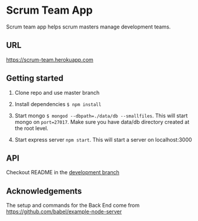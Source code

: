 # Scrum Team App

Scrum team app helps scrum masters manage development teams.

## URL
https://scrum-team.herokuapp.com

## Getting started


1. Clone repo and use master branch

2. Install dependencies `$ npm install`

3. Start mongo `$ mongod --dbpath=./data/db --smallfiles`. This will start mongo on `port=27017`. Make sure you have data/db directory created at the root level.

4. Start express server ```npm start```. This will start a server on localhost:3000

## API

Checkout README in the [development branch](https://github.com/asc2683/react-redux-scrum-team/tree/development)

## Acknowledgements

The setup and commands for the Back End come from https://github.com/babel/example-node-server